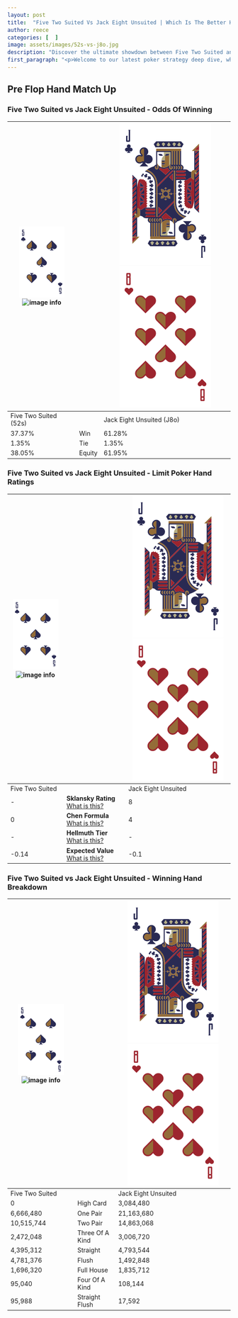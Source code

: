 ```yaml
---
layout: post
title:  "Five Two Suited Vs Jack Eight Unsuited | Which Is The Better Hand In Poker? A Complete Guide"
author: reece
categories: [  ]
image: assets/images/52s-vs-j8o.jpg
description: "Discover the ultimate showdown between Five Two Suited and Jack Eight Unsuited in poker! Uncover the odds, strategies, and scenarios where one hand triumphs over the other. Get ready to up your poker game with this thrilling analysis."
first_paragraph: "<p>Welcome to our latest poker strategy deep dive, where we're pitting two distinct hands against each other in a high-stakes showdown: Five Two Suited vs Jack Eight Unsuited.</p><p>In the dynamic world of poker, every decision counts, and knowing which hand holds the upper hand is key to your success at the table.</p><p>In this article, we'll dissect these two hands, explore the scenarios where one dominates the other, and equip you with the knowledge to make strategic choices that can tip the odds in your favor.</p><p>Get ready to unravel the intriguing dynamics of these poker hands and elevate your game to new heights.</p>"
---
```




[comment]: # (sp0)

## Pre Flop Hand Match Up

<div class="table hand-ratings" markdown="1"> 



### Five Two Suited vs Jack Eight Unsuited - Odds Of Winning


    
| ![image info](assets/images/hand1/5.png) ![image info](assets/images/hand1/2s.png) |  | ![image info](assets/images/hand2/J.png) ![image info](assets/images/hand2/8o.png) |
| -------- | -------- | -------- |
| Five Two Suited (52s) |  | Jack Eight Unsuited (J8o) |
| 37.37% | Win | 61.28% |
| 1.35% | Tie | 1.35% |
| 38.05% | Equity | 61.95% |




[comment]: # (sp1)



### Five Two Suited vs Jack Eight Unsuited - Limit Poker Hand Ratings


    
| ![image info](assets/images/hand1/5.png) ![image info](assets/images/hand1/2s.png) |  | ![image info](assets/images/hand2/J.png) ![image info](assets/images/hand2/8o.png) |
| -------- | -------- | -------- |
| Five Two Suited |  | Jack Eight Unsuited |
| - | **Sklansky Rating** [What is this?](/sklansky-rating-explained) | 8 |
| 0 | **Chen Formula** [What is this?](/chen-formula-explained) | 4 |
| - | **Hellmuth Tier** [What is this?](/Hellmuth-tier-explained) | - |
| -0.14 | **Expected Value** [What is this?](/expected-value-explained) | -0.1 |




[comment]: # (sp2)



### Five Two Suited vs Jack Eight Unsuited - Winning Hand Breakdown


    
| ![image info](assets/images/hand1/5.png) ![image info](assets/images/hand1/2s.png) |  | ![image info](assets/images/hand2/J.png) ![image info](assets/images/hand2/8o.png) |
| -------- | -------- | -------- |
| Five Two Suited |  | Jack Eight Unsuited |
| 0 | High Card | 3,084,480 |
| 6,666,480 | One Pair | 21,163,680 |
| 10,515,744 | Two Pair | 14,863,068 |
| 2,472,048 | Three Of A Kind | 3,006,720 |
| 4,395,312 | Straight | 4,793,544 |
| 4,781,376 | Flush | 1,492,848 |
| 1,696,320 | Full House | 1,835,712 |
| 95,040 | Four Of A Kind | 108,144 |
| 95,988 | Straight Flush | 17,592 |




[comment]: # (sp3)



</div>

[comment]: # (sp4)



[comment]: # (sp5)


